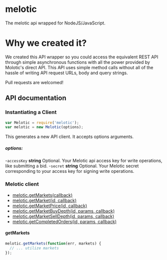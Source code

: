 melotic
=========

The melotic api wrapped for NodeJS/JavaScript.

Why we created it?
=========
We created this API wrapper so you could access the equivalent REST API through simple asynchronous functions with all the power provided by Molotic's direct API. This API uses simple method calls without all of the hassle of writing API request URLs, body and query strings.

Pull requests are welcomed!


## API documentation

### Instantiating a Client

```js
var Melotic = require('melotic');
var melotic = new Melotic(options);
```

This generates a new API client. It accepts options arguments.

##### options:

-`accessKey` **string** Optional. Your Melotic api access key for write operations, like submitting a bid.
-`secret` **string** Optional. Your Melotic secret corresponding to your access key for signing write operations.

### Melotic client

- [melotic.getMarkets(callback)](#getMarkets)
- [melotic.getMarket(id, callback)](#getMarket)
- [melotic.getMarketPrice(id, callback)](#getMarketPrice)
- [melotic.getMarketBuyDepth(id, params, callback)](#getMarketBuyDepth)
- [melotic.getMarketSellDepth(id, params, callback)](#getMarketSellDepth)
- [melotic.getCompletedOrders(id, params, callback)](#getCompletedOrders)

<a name="getMarkets"></a>
#### getMarkets  

```js
melotic.getMarkets(function(err, markets) {
  // ... utilize markets
});
```
